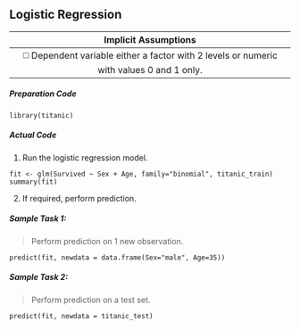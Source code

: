 ## Logistic Regression
| Implicit Assumptions |
| :---: |
| :white_medium_square: Dependent variable either a factor with 2 levels or numeric with values 0 and 1 only. |

##### Preparation Code
```
library(titanic)
```
##### Actual Code
1. Run the logistic regression model.
```
fit <- glm(Survived ~ Sex + Age, family="binomial", titanic_train)
summary(fit)
```
2. If required, perform prediction.
##### Sample Task 1:
>Perform prediction on 1 new observation.
```
predict(fit, newdata = data.frame(Sex="male", Age=35))
```
##### Sample Task 2:
>Perform prediction on a test set.
```
predict(fit, newdata = titanic_test)
```
